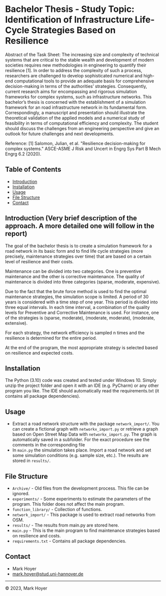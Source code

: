 # Bachelor Thesis - Study Topic: Identification of Infrastructure Life-Cycle Strategies Based on Resilience

Abstract of the Task Sheet:
The increasing size and complexity of technical systems that are critical to the stable wealth
and development of modern societies requires new methodologies in engineering to
quantify their resilience [1]. In order to address the complexity of such a process,
researchers are challenged to develop sophisticated numerical and high-end computational
tools to provide an adequate basis for comprehensive decision-making in terms of the
authorities’ strategies. Consequently, current research aims for encompassing and rigorous
simulation frameworks for complex systems, such as infrastructure networks.
This bachelor’s thesis is concerned with the establishment of a simulation framework for an
road infrastructure network in its fundamental form. Correspondingly, a manuscript and
presentation should illustrate the theoretical validation of the applied models and a
numerical study of feasibility in terms of computational efficiency and complexity. The
student should discuss the challenges from an engineering perspective and give an outlook
for future challenges and next developments.

Reference:
[1] Salomon, Julian, et al. "Resilience decision-making for complex systems."
ASCE-ASME J Risk and Uncert in Engrg Sys Part B Mech Engrg 6.2 (2020).

## Table of Contents

- [Introduction](#introduction)
- [Installation](#installation)
- [Usage](#usage)
- [File Structure](#file-structure)
- [Contact](#contact)

## Introduction (Very brief description of the approach. A more detailed one will follow in the report)

The goal of the bachelor thesis is to create a simulation framework for a road network in its basic form and to find 
life cycle strategies (more precisely, maintenance strategies over time) that are based on a certain level of resilience and their costs.

Maintenance can be divided into two categories. One is preventive maintenance and the other is corrective maintenance. 
The quality of maintenance is divided into three categories (sparse, moderate, expensive). 

Due to the fact that the brute force method is used to find the optimal maintenance strategies, the simulation scope is limited. 
A period of 30 years is considered with a time step of one year. This period is divided into three equal intervals. 
In each time interval, a combination of the quality levels for Preventive and Corrective Maintenance is used.
For instance, one of the strategies is (sparse, moderate), (moderate, moderate), (moderate, extensive).

For each strategy, the network efficiency is sampled n times and the resilience is determined for the entire period.

At the end of the program, the most appropriate strategy is selected based on resilience and expected costs.

## Installation

The Python (3.10) code was created and tested under Windows 10.
Simply unzip the project folder and open it with an IDE (e.g. PyCharm) or any other program you like.
The IDE should automatically read the requirements.txt (it contains all package dependencies).

## Usage

- Extract a road network structure with the package `network_import/`. You can create a fictional graph with `networkx_import.py` 
or retrieve a graph based on Open Street Map Data with `networkx_import.py`. The graph is automatically saved in a subfolder.
For the exact procedure see the comments in the corresponding file
- In `main.py` the simulation takes place. Import a road network and set some simulation conditions (e.g. sample size, etc.).
The results are stored in `results/`.

## File Structure

- `Archive/` - Old files from the development process. This file can be ignored.
- `experiments/` - Some experiments to estimate the parameters of the program. This folder does not affect the main program.
- `function_library/` - Collection of functions.
- `network_import/` - This package is used to extract road networks from OSM.
- `results/` - The results from main.py are stored here.
- `main.py` - This is the main program to find maintenance strategies based on resilience and costs.
- `requirements.txt` - Contains all package dependencies.

## Contact

- Mark Hoyer
- mark.hoyer@stud.uni-hannover.de

---

© 2023, Mark Hoyer
